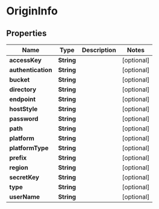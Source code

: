 # OriginInfo

## Properties
Name | Type | Description | Notes
------------ | ------------- | ------------- | -------------
**accessKey** | **String** |  |  [optional]
**authentication** | **String** |  |  [optional]
**bucket** | **String** |  |  [optional]
**directory** | **String** |  |  [optional]
**endpoint** | **String** |  |  [optional]
**hostStyle** | **String** |  |  [optional]
**password** | **String** |  |  [optional]
**path** | **String** |  |  [optional]
**platform** | **String** |  |  [optional]
**platformType** | **String** |  |  [optional]
**prefix** | **String** |  |  [optional]
**region** | **String** |  |  [optional]
**secretKey** | **String** |  |  [optional]
**type** | **String** |  |  [optional]
**userName** | **String** |  |  [optional]
